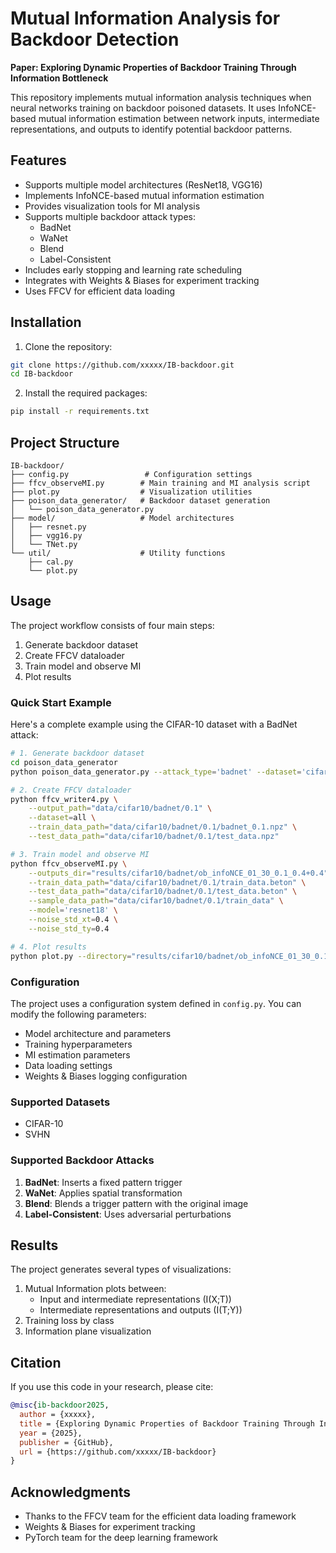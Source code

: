 # Mutual Information Analysis for Backdoor Detection

**Paper: Exploring Dynamic Properties of Backdoor Training Through Information Bottleneck**

This repository implements mutual information analysis techniques when neural networks training on backdoor poisoned datasets. It uses InfoNCE-based mutual information estimation between network inputs, intermediate representations, and outputs to identify potential backdoor patterns.

## Features

- Supports multiple model architectures (ResNet18, VGG16)
- Implements InfoNCE-based mutual information estimation
- Provides visualization tools for MI analysis
- Supports multiple backdoor attack types:
  - BadNet
  - WaNet
  - Blend
  - Label-Consistent
- Includes early stopping and learning rate scheduling
- Integrates with Weights & Biases for experiment tracking
- Uses FFCV for efficient data loading

## Installation

1. Clone the repository:
```bash
git clone https://github.com/xxxxx/IB-backdoor.git
cd IB-backdoor
```

2. Install the required packages:
```bash
pip install -r requirements.txt
```

## Project Structure

```
IB-backdoor/
├── config.py                 # Configuration settings
├── ffcv_observeMI.py        # Main training and MI analysis script
├── plot.py                  # Visualization utilities
├── poison_data_generator/   # Backdoor dataset generation
│   └── poison_data_generator.py
├── model/                   # Model architectures
│   ├── resnet.py
│   ├── vgg16.py
│   └── TNet.py
└── util/                    # Utility functions
    ├── cal.py
    └── plot.py
```

## Usage

The project workflow consists of four main steps:

1. Generate backdoor dataset
2. Create FFCV dataloader
3. Train model and observe MI
4. Plot results

### Quick Start Example

Here's a complete example using the CIFAR-10 dataset with a BadNet attack:

```bash
# 1. Generate backdoor dataset
cd poison_data_generator
python poison_data_generator.py --attack_type='badnet' --dataset='cifar10' --poison_percentage=0.1 --target_class=0

# 2. Create FFCV dataloader
python ffcv_writer4.py \
    --output_path="data/cifar10/badnet/0.1" \
    --dataset=all \
    --train_data_path="data/cifar10/badnet/0.1/badnet_0.1.npz" \
    --test_data_path="data/cifar10/badnet/0.1/test_data.npz"

# 3. Train model and observe MI
python ffcv_observeMI.py \
    --outputs_dir="results/cifar10/badnet/ob_infoNCE_01_30_0.1_0.4+0.4" \
    --train_data_path="data/cifar10/badnet/0.1/train_data.beton" \
    --test_data_path="data/cifar10/badnet/0.1/test_data.beton" \
    --sample_data_path="data/cifar10/badnet/0.1/train_data" \
    --model='resnet18' \
    --noise_std_xt=0.4 \
    --noise_std_ty=0.4

# 4. Plot results
python plot.py --directory="results/cifar10/badnet/ob_infoNCE_01_30_0.1_0.4+0.4"
```

### Configuration

The project uses a configuration system defined in `config.py`. You can modify the following parameters:

- Model architecture and parameters
- Training hyperparameters
- MI estimation parameters
- Data loading settings
- Weights & Biases logging configuration

### Supported Datasets

- CIFAR-10
- SVHN

### Supported Backdoor Attacks

1. **BadNet**: Inserts a fixed pattern trigger
2. **WaNet**: Applies spatial transformation
3. **Blend**: Blends a trigger pattern with the original image
4. **Label-Consistent**: Uses adversarial perturbations

## Results

The project generates several types of visualizations:

1. Mutual Information plots between:
   - Input and intermediate representations (I(X;T))
   - Intermediate representations and outputs (I(T;Y))
2. Training loss by class
3. Information plane visualization

## Citation

If you use this code in your research, please cite:

```bibtex
@misc{ib-backdoor2025,
  author = {xxxxx},
  title = {Exploring Dynamic Properties of Backdoor Training Through Information Bottleneck},
  year = {2025},
  publisher = {GitHub},
  url = {https://github.com/xxxxx/IB-backdoor}
}
```

## Acknowledgments

- Thanks to the FFCV team for the efficient data loading framework
- Weights & Biases for experiment tracking
- PyTorch team for the deep learning framework
